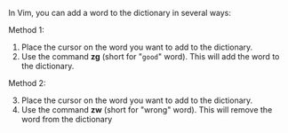 
In Vim, you can add a word to the dictionary in several ways:

  Method 1:

  1. Place the cursor on the word you want to add to the dictionary.
  2. Use the command  **zg**  (short for "`good`" word). This will add the word to the
  dictionary.

  Method 2:

  3. Place the cursor on the word you want to add to the dictionary.
  4. Use the command  **zw**  (short for "wrong" word). This will remove the word from
  the dictionary